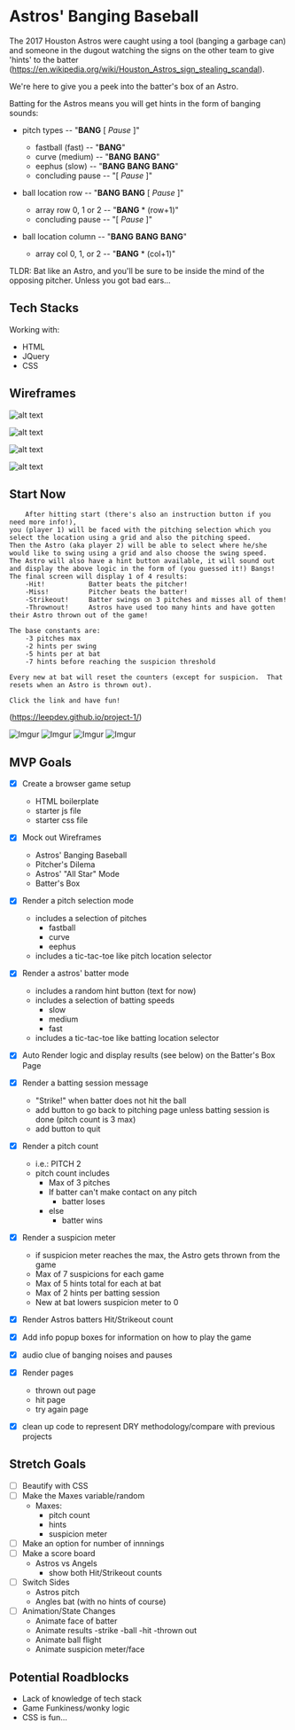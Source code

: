 # Astros' Banging Baseball

The 2017 Houston Astros were caught using a tool (banging a garbage can) and someone in the dugout watching the signs on the other team to give 'hints' to the batter (https://en.wikipedia.org/wiki/Houston_Astros_sign_stealing_scandal).

We're here to give you a peek into the batter's box of an Astro.

Batting for the Astros means you will get hints in the form of banging sounds:
- pitch types -- "**BANG** [ _Pause_ ]"
    - fastball (fast) -- "**BANG**"
    - curve (medium) -- "**BANG** **BANG**"
    - eephus (slow) -- "**BANG** **BANG** **BANG**"
    - concluding pause -- "[ _Pause_ ]"
    
- ball location row -- "**BANG** **BANG** [ _Pause_ ]"
    - array row 0, 1 or 2 -- "**BANG** * (row+1)"
    - concluding pause -- "[ _Pause_ ]"
- ball location column -- "**BANG** **BANG** **BANG**"
    - array col 0, 1, or 2 -- "**BANG** * (col+1)"

TLDR: Bat like an Astro, and you'll be sure to be inside the mind of the opposing pitcher. Unless you got bad ears...

## Tech Stacks
Working with:
- HTML
- JQuery
- CSS

## Wireframes
![alt text](https://drive.google.com/uc?export=view&id=1OxWHNFeMNl161FzczME-c7YL8TQHiSfN)

![alt text](https://drive.google.com/uc?export=view&id=1WFvXNWHznK7thq67muDBm8p_FJtIjfjU)

![alt text](https://drive.google.com/uc?export=view&id=1srM7AZ7XiPPxUq-q4wnqlRhjTyhRrmsp)

![alt text](https://drive.google.com/uc?export=view&id=1AioqRV24DC-nl0hK0nsWV-2f3P6fVjA8)

## Start Now
        After hitting start (there's also an instruction button if you need more info!),
    you (player 1) will be faced with the pitching selection which you select the location using a grid and also the pitching speed.
    Then the Astro (aka player 2) will be able to select where he/she would like to swing using a grid and also choose the swing speed.
    The Astro will also have a hint button available, it will sound out and display the above logic in the form of (you guessed it!) Bangs!
    The final screen will display 1 of 4 results:
        -Hit!           Batter beats the pitcher!
        -Miss!          Pitcher beats the batter!
        -Strikeout!     Batter swings on 3 pitches and misses all of them!
        -Thrownout!     Astros have used too many hints and have gotten their Astro thrown out of the game!

    The base constants are:
        -3 pitches max
        -2 hints per swing
        -5 hints per at bat
        -7 hints before reaching the suspicion threshold

    Every new at bat will reset the counters (except for suspicion.  That resets when an Astro is thrown out).

    Click the link and have fun!

    
(https://leepdev.github.io/project-1/)

![Imgur](https://i.imgur.com/wKqbv1P.png)
![Imgur](https://i.imgur.com/pWiT9GU.png)
![Imgur](https://i.imgur.com/5cCUABd.png)
![Imgur](https://i.imgur.com/yn7scTx.png)

## MVP Goals
- [X] Create a browser game setup
    - HTML boilerplate
    - starter js file
    - starter css file
- [X] Mock out Wireframes
    - Astros' Banging Baseball
    - Pitcher's Dilema
    - Astros' "All Star" Mode
    - Batter's Box
- [X] Render a pitch selection mode
    - includes a selection of pitches
        - fastball
        - curve
        - eephus
    - includes a tic-tac-toe like pitch location selector
- [X] Render a astros' batter mode
    - includes a random hint button (text for now)
    - includes a selection of batting speeds
        - slow
        - medium
        - fast
    - includes a tic-tac-toe like batting location selector
- [X] Auto Render logic and display results (see below) on the Batter's Box Page
- [X] Render a batting session message
    - "Strike!" when batter does not hit the ball
    - add button to go back to pitching page unless batting session is done (pitch count is 3 max)
    - add button to quit
- [X] Render a pitch count
    - i.e.: PITCH 2
    - pitch count includes
        - Max of 3 pitches
        - If batter can't make contact on any pitch
            - batter loses
        - else
            - batter wins
- [X] Render a suspicion meter
    - if suspicion meter reaches the max, the Astro gets thrown from the game
    - Max of 7 suspicions for each game
    - Max of 5 hints total for each at bat
    - Max of 2 hints per batting session
    - New at bat lowers suspicion meter to 0
- [X] Render Astros batters Hit/Strikeout count
- [X] Add info popup boxes for information on how to play the game
- [X] audio clue of banging noises and pauses
- [X] Render pages
    - thrown out page
    - hit page
    - try again page
- [X] clean up code to represent DRY methodology/compare with previous projects


## Stretch Goals
- [ ] Beautify with CSS
- [ ] Make the Maxes variable/random
    - Maxes:
        - pitch count
        - hints
        - suspicion meter
- [ ] Make an option for number of innnings
- [ ] Make a score board
    - Astros vs Angels
        - show both Hit/Strikeout counts
- [ ] Switch Sides
    - Astros pitch
    - Angles bat (with no hints of course)
- [ ] Animation/State Changes
    - Animate face of batter
    - Animate results
        -strike
        -ball
        -hit
        -thrown out
    - Animate ball flight
    - Animate suspicion meter/face

## Potential Roadblocks
- Lack of knowledge of tech stack
- Game Funkiness/wonky logic
- CSS is fun...